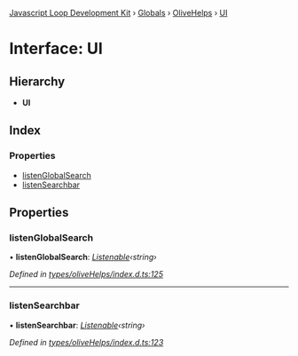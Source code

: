 [Javascript Loop Development Kit](../README.md) › [Globals](../globals.md) › [OliveHelps](../modules/olivehelps.md) › [UI](olivehelps.ui.md)

# Interface: UI

## Hierarchy

* **UI**

## Index

### Properties

* [listenGlobalSearch](olivehelps.ui.md#listenglobalsearch)
* [listenSearchbar](olivehelps.ui.md#listensearchbar)

## Properties

###  listenGlobalSearch

• **listenGlobalSearch**: *[Listenable](../modules/olivehelps.md#listenable)‹string›*

*Defined in [types/oliveHelps/index.d.ts:125](https://github.com/open-olive/loop-development-kit/blob/ba5f0aac/ldk/javascript/src/types/oliveHelps/index.d.ts#L125)*

___

###  listenSearchbar

• **listenSearchbar**: *[Listenable](../modules/olivehelps.md#listenable)‹string›*

*Defined in [types/oliveHelps/index.d.ts:123](https://github.com/open-olive/loop-development-kit/blob/ba5f0aac/ldk/javascript/src/types/oliveHelps/index.d.ts#L123)*
